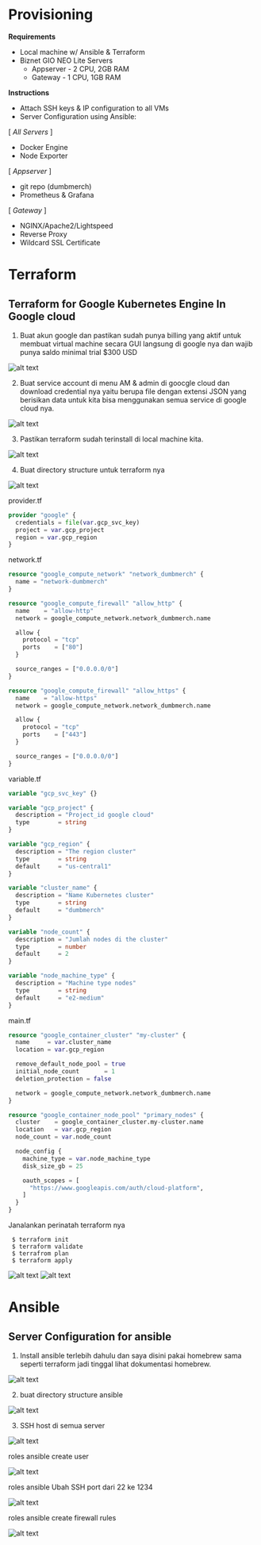 # Provisioning

**Requirements**

- Local machine w/ Ansible & Terraform
- Biznet GIO NEO Lite Servers
  - Appserver - 2 CPU, 2GB RAM
  - Gateway - 1 CPU, 1GB RAM

**Instructions**

- Attach SSH keys & IP configuration to all VMs
- Server Configuration using Ansible:

[ *All Servers* ]

- Docker Engine
- Node Exporter

[ *Appserver* ]

- git repo (dumbmerch)
- Prometheus & Grafana

[ *Gateway* ]

- NGINX/Apache2/Lightspeed
- Reverse Proxy
- Wildcard SSL Certificate

# Terraform

## Terraform for Google Kubernetes Engine In Google cloud

1. Buat akun google dan pastikan sudah punya billing yang aktif untuk membuat virtual machine secara GUI langsung di google nya dan wajib punya saldo minimal trial $300 USD

![alt text](./images/Create%20google%20account.png)

2. Buat service account di menu AM & admin di goocgle cloud dan download credential nya yaitu berupa file dengan extensi JSON yang berisikan data untuk kita bisa menggunakan semua service di google cloud nya.

![alt text](./images/service_account.png)

3. Pastikan terraform sudah terinstall di local machine kita.

![alt text](./images/terraform-status.png)

4. Buat directory structure untuk terraform nya

![alt text](image.png)

provider.tf

```tf
provider "google" {
  credentials = file(var.gcp_svc_key)
  project = var.gcp_project
  region = var.gcp_region
}
```

network.tf

```tf
resource "google_compute_network" "network_dumbmerch" {
  name = "network-dumbmerch"
}

resource "google_compute_firewall" "allow_http" {
  name    = "allow-http"
  network = google_compute_network.network_dumbmerch.name

  allow {
    protocol = "tcp"
    ports    = ["80"]
  }

  source_ranges = ["0.0.0.0/0"]
}

resource "google_compute_firewall" "allow_https" {
  name    = "allow-https"
  network = google_compute_network.network_dumbmerch.name

  allow {
    protocol = "tcp"
    ports    = ["443"]
  }

  source_ranges = ["0.0.0.0/0"]
}

```

variable.tf

```tf
variable "gcp_svc_key" {}

variable "gcp_project" {
  description = "Project_id google cloud"
  type        = string
}

variable "gcp_region" {
  description = "The region cluster"
  type        = string
  default     = "us-central1"
}

variable "cluster_name" {
  description = "Name Kubernetes cluster"
  type        = string
  default     = "dumbmerch"
}

variable "node_count" {
  description = "Jumlah nodes di the cluster"
  type        = number
  default     = 2
}

variable "node_machine_type" {
  description = "Machine type nodes"
  type        = string
  default     = "e2-medium"
}
```

main.tf

```tf
resource "google_container_cluster" "my-cluster" {
  name     = var.cluster_name
  location = var.gcp_region

  remove_default_node_pool = true
  initial_node_count       = 1
  deletion_protection = false

  network = google_compute_network.network_dumbmerch.name
}

resource "google_container_node_pool" "primary_nodes" {
  cluster    = google_container_cluster.my-cluster.name
  location   = var.gcp_region
  node_count = var.node_count

  node_config {
    machine_type = var.node_machine_type
    disk_size_gb = 25

    oauth_scopes = [
      "https://www.googleapis.com/auth/cloud-platform",
    ]
  }
}
```

Janalankan perinatah terraform nya

```
 $ terraform init
 $ terraform validate
 $ terrafrom plan
 $ terraform apply
```

![alt text](./images/terraform-success.png)
![alt text](./images/image.png)

# Ansible

## Server Configuration for ansible

1. Install ansible terlebih dahulu dan saya disini pakai homebrew sama seperti terraform jadi tinggal lihat dokumentasi homebrew.

![alt text](./images/ansibleinstallation.png)

2. buat directory structure ansible

![alt text](./images/ansibledirectory.png)

3. SSH host di semua server

![alt text](./images/ssh-host.png)

roles ansible create user

![alt text](./images/createuser.png)

roles ansible Ubah SSH port dari 22 ke 1234

![alt text](./images/rolesubahssh.png)

roles ansible create firewall rules

![alt text](./images/rolefirewall.png)
